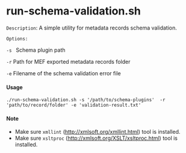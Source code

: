 # run-schema-validation.sh

`Description`: A simple utility for metadata records schema validation.

`Options:`
  
  `-s `	Schema plugin path 
  
  `-r` 	Path for MEF exported metadata records folder
  
 ` -e `	Filename of the schema validation error file

#### Usage 
```
./run-schema-validation.sh -s '/path/to/schema-plugins'  -r 'path/to/record/folder' -e 'validation-result.txt'
```

#### Note
- Make sure `xmllint` (http://xmlsoft.org/xmllint.html) tool is installed. 
- Make sure `xsltproc` (http://xmlsoft.org/XSLT/xsltproc.html) tool is installed. 